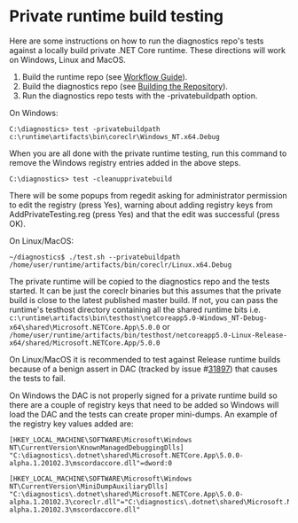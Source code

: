 Private runtime build testing
=============================

Here are some instructions on how to run the diagnostics repo's tests against a locally build private .NET Core runtime. These directions will work on Windows, Linux and MacOS. 

1. Build the runtime repo (see [Workflow Guide](https://github.com/dotnet/runtime/blob/master/docs/workflow/README.md)).
2. Build the diagnostics repo (see [Building the Repository](../README.md)).
3. Run the diagnostics repo tests with the -privatebuildpath option.

On Windows:
```
C:\diagnostics> test -privatebuildpath c:\runtime\artifacts\bin\coreclr\Windows_NT.x64.Debug
```

When you are all done with the private runtime testing, run this command to remove the Windows registry entries added in the above steps.

```
C:\diagnostics> test -cleanupprivatebuild
```

There will be some popups from regedit asking for administrator permission to edit the registry (press Yes), warning about adding registry keys from AddPrivateTesting.reg (press Yes) and that the edit was successful (press OK).

On Linux/MacOS:
```
~/diagnostics$ ./test.sh --privatebuildpath /home/user/runtime/artifacts/bin/coreclr/Linux.x64.Debug
```
The private runtime will be copied to the diagnostics repo and the tests started. It can be just the coreclr binaries but this assumes that the private build is close to the latest published master build. If not, you can pass the runtime's testhost directory containing all the shared runtime bits i.e. `c:\runtime\artifacts\bin\testhost\netcoreapp5.0-Windows_NT-Debug-x64\shared\Microsoft.NETCore.App\5.0.0` or `/home/user/runtime/artifacts/bin/testhost/netcoreapp5.0-Linux-Release-x64/shared/Microsoft.NETCore.App/5.0.0`

On Linux/MacOS it is recommended to test against Release runtime builds because of a benign assert in DAC (tracked by issue #[31897](https://github.com/dotnet/runtime/issues/31897)) that causes the tests to fail.

On Windows the DAC is not properly signed for a private runtime build so there are a couple of registry keys that need to be added so Windows will load the DAC and the tests can create proper mini-dumps. An example of the registry key values added are:

```
[HKEY_LOCAL_MACHINE\SOFTWARE\Microsoft\Windows NT\CurrentVersion\KnownManagedDebuggingDlls]
"C:\diagnostics\.dotnet\shared\Microsoft.NETCore.App\5.0.0-alpha.1.20102.3\mscordaccore.dll"=dword:0

[HKEY_LOCAL_MACHINE\SOFTWARE\Microsoft\Windows NT\CurrentVersion\MiniDumpAuxiliaryDlls]
"C:\diagnostics\.dotnet\shared\Microsoft.NETCore.App\5.0.0-alpha.1.20102.3\coreclr.dll"="C:\diagnostics\.dotnet\shared\Microsoft.NETCore.App\5.0.0-alpha.1.20102.3\mscordaccore.dll"
```